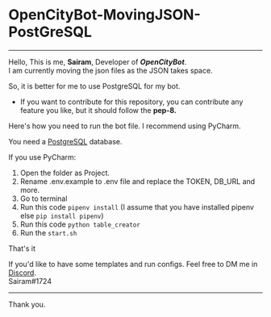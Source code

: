 # OpenCityBot-MovingJSON-PostGreSQL
_____________________________________

Hello, This is me, **Sairam**, Developer of ***OpenCityBot***.   
I am currently moving the json files as the JSON takes space.  

So, it is better for me to use PostgreSQL for my bot.  

* If you want to contribute for this repository, you can contribute any feature you like, but it should follow the **pep-8.**  


Here's how you need to run the bot file. I recommend using PyCharm.  

You need a [PostgreSQL](https://postgresql.org) database.  

If you use PyCharm:
  1. Open the folder as Project.  
  2. Rename .env.example to .env file and replace the TOKEN, DB_URL and more.
  3. Go to terminal
  4. Run this code `pipenv install` (I assume that you have installed pipenv else `pip install pipenv`)
  5. Run this code `python table_creator`
  6. Run the `start.sh`

That's it

If you'd like to have some templates and run configs. Feel free to DM me in [Discord](https://discord.com).  
Sairam#1724
________________________________________________________________
Thank you.
